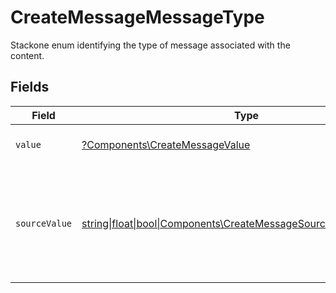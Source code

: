 # CreateMessageMessageType

Stackone enum identifying the type of message associated with the content.


## Fields

| Field                                                                                                                    | Type                                                                                                                     | Required                                                                                                                 | Description                                                                                                              | Example                                                                                                                  |
| ------------------------------------------------------------------------------------------------------------------------ | ------------------------------------------------------------------------------------------------------------------------ | ------------------------------------------------------------------------------------------------------------------------ | ------------------------------------------------------------------------------------------------------------------------ | ------------------------------------------------------------------------------------------------------------------------ |
| `value`                                                                                                                  | [?Components\CreateMessageValue](../../Models/Components/CreateMessageValue.md)                                          | :heavy_minus_sign:                                                                                                       | The unified message type.                                                                                                | email                                                                                                                    |
| `sourceValue`                                                                                                            | [string\|float\|bool\|Components\CreateMessageSourceValue4\|array\|null](../../Models/Components/CreateMessageSourceValue.md) | :heavy_minus_sign:                                                                                                       | The original value from the provider used to derive the unified message type.                                            | Email                                                                                                                    |